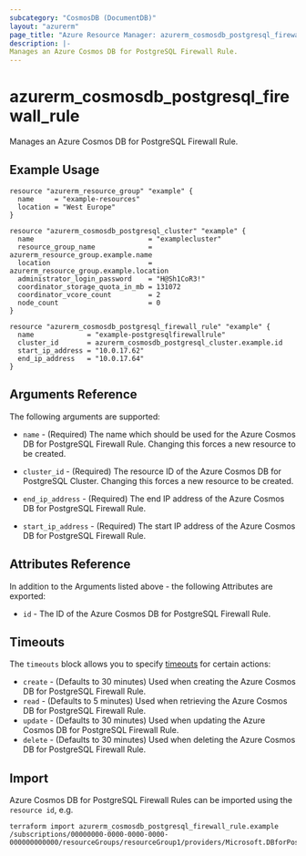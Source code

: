 ```yaml
---
subcategory: "CosmosDB (DocumentDB)"
layout: "azurerm"
page_title: "Azure Resource Manager: azurerm_cosmosdb_postgresql_firewall_rule"
description: |-
Manages an Azure Cosmos DB for PostgreSQL Firewall Rule.
---
```


# azurerm_cosmosdb_postgresql_firewall_rule

Manages an Azure Cosmos DB for PostgreSQL Firewall Rule.

## Example Usage

```hcl
resource "azurerm_resource_group" "example" {
  name     = "example-resources"
  location = "West Europe"
}

resource "azurerm_cosmosdb_postgresql_cluster" "example" {
  name                            = "examplecluster"
  resource_group_name             = azurerm_resource_group.example.name
  location                        = azurerm_resource_group.example.location
  administrator_login_password    = "H@Sh1CoR3!"
  coordinator_storage_quota_in_mb = 131072
  coordinator_vcore_count         = 2
  node_count                      = 0
}

resource "azurerm_cosmosdb_postgresql_firewall_rule" "example" {
  name             = "example-postgresqlfirewallrule"
  cluster_id       = azurerm_cosmosdb_postgresql_cluster.example.id
  start_ip_address = "10.0.17.62"
  end_ip_address   = "10.0.17.64"
}
```

## Arguments Reference

The following arguments are supported:

* `name` - (Required) The name which should be used for the Azure Cosmos DB for PostgreSQL Firewall Rule. Changing this forces a new resource to be created.

* `cluster_id` - (Required) The resource ID of the Azure Cosmos DB for PostgreSQL Cluster. Changing this forces a new resource to be created.

* `end_ip_address` - (Required) The end IP address of the Azure Cosmos DB for PostgreSQL Firewall Rule.

* `start_ip_address` - (Required) The start IP address of the Azure Cosmos DB for PostgreSQL Firewall Rule.

## Attributes Reference

In addition to the Arguments listed above - the following Attributes are exported:

* `id` - The ID of the Azure Cosmos DB for PostgreSQL Firewall Rule.

## Timeouts

The `timeouts` block allows you to specify [timeouts](https://www.terraform.io/docs/configuration/resources.html#timeouts) for certain actions:

* `create` - (Defaults to 30 minutes) Used when creating the Azure Cosmos DB for PostgreSQL Firewall Rule.
* `read` - (Defaults to 5 minutes) Used when retrieving the Azure Cosmos DB for PostgreSQL Firewall Rule.
* `update` - (Defaults to 30 minutes) Used when updating the Azure Cosmos DB for PostgreSQL Firewall Rule.
* `delete` - (Defaults to 30 minutes) Used when deleting the Azure Cosmos DB for PostgreSQL Firewall Rule.

## Import

Azure Cosmos DB for PostgreSQL Firewall Rules can be imported using the `resource id`, e.g.

```shell
terraform import azurerm_cosmosdb_postgresql_firewall_rule.example /subscriptions/00000000-0000-0000-0000-000000000000/resourceGroups/resourceGroup1/providers/Microsoft.DBforPostgreSQL/serverGroupsv2/cluster1/firewallRules/firewallRule1
```
